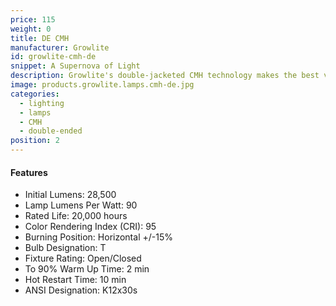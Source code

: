 ```yaml
---
price: 115
weight: 0
title: DE CMH
manufacturer: Growlite
id: growlite-cmh-de
snippet: A Supernova of Light
description: Growlite's double-jacketed CMH technology makes the best veg light on the market.
image: products.growlite.lamps.cmh-de.jpg
categories:
  - lighting
  - lamps
  - CMH
  - double-ended
position: 2
---
```


#### Features

* Initial Lumens: 28,500
* Lamp Lumens Per Watt: 90
* Rated Life: 20,000 hours
* Color Rendering Index (CRI): 95
* Burning Position: Horizontal +/-15%
* Bulb Designation: T
* Fixture Rating: Open/Closed
* To 90% Warm Up Time: 2 min
* Hot Restart Time: 10 min
* ANSI Designation: K12x30s
